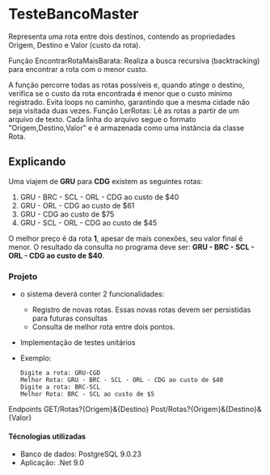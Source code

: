 # TesteBancoMaster

Representa uma rota entre dois destinos, contendo as propriedades Origem, Destino e Valor (custo da rota).

Função EncontrarRotaMaisBarata: Realiza a busca recursiva (backtracking) para encontrar a rota com o menor custo.

A função percorre todas as rotas possíveis e, quando atinge o destino, verifica se o custo da rota encontrada é menor que o custo mínimo registrado.
Evita loops no caminho, garantindo que a mesma cidade não seja visitada duas vezes.
Função LerRotas: Lê as rotas a partir de um arquivo de texto. Cada linha do arquivo segue o formato "Origem,Destino,Valor" e é armazenada como uma instância da classe Rota.

## Explicando 
Uma viajem de **GRU** para **CDG** existem as seguintes rotas:

1. GRU - BRC - SCL - ORL - CDG ao custo de $40
2. GRU - ORL - CDG ao custo de $61
3. GRU - CDG ao custo de $75
4. GRU - SCL - ORL - CDG ao custo de $45

O melhor preço é da rota **1**, apesar de mais conexões, seu valor final é menor.
O resultado da consulta no programa deve ser: **GRU - BRC - SCL - ORL - CDG ao custo de $40**.

### Projeto 
- o sistema deverá conter 2 funcionalidades:
    - Registro de novas rotas. Essas novas rotas devem ser persistidas para futuras consultas
    - Consulta de melhor rota entre dois pontos.
    
- Implementação de testes unitários

- Exemplo:
  ```
  Digite a rota: GRU-CGD
  Melhor Rota: GRU - BRC - SCL - ORL - CDG ao custo de $40
  Digite a rota: BRC-SCL
  Melhor Rota: BRC - SCL ao custo de $5
  
Endpoints
GET/Rotas?{Origem}&{Destino}
Post/Rotas?{Origem}&{Destino}&{Valor}
  
#### Técnologias utilizadas 
- Banco de dados: PostgreSQL 9.0.23
- Aplicação: .Net 9.0




